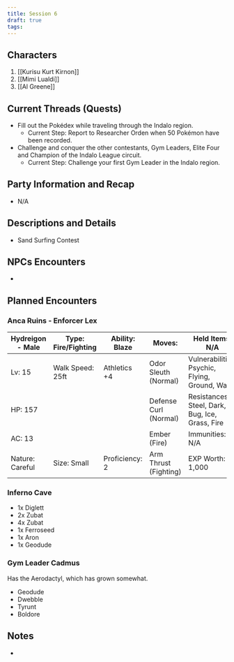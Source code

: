 ```yaml
---
title: Session 6
draft: true
tags:
---
```

## Characters
1. [[Kurisu Kurt Kirnon]]
2. [[Mimi Lualdi]]
3. [[Al Greene]]

## Current Threads (Quests)
 - Fill out the Pokédex while traveling through the Indalo region.
	- Current Step: Report to Researcher Orden when 50 Pokémon have been recorded.
- Challenge and conquer the other contestants, Gym Leaders, Elite Four and Champion of the Indalo League circuit.
	- Current Step: Challenge your first Gym Leader in the Indalo region.

## Party Information and Recap
- N/A

## Descriptions and Details
- Sand Surfing Contest 

## NPCs Encounters
- 

## Planned Encounters

### Anca Ruins - Enforcer Lex

| Hydreigon - Male | Type: Fire/Fighting | Ability: Blaze | Moves:                | Held Items: N/A                                 |
| ---------------- | ------------------- | -------------- | --------------------- | ----------------------------------------------- |
| Lv: 15           | Walk Speed: 25ft    | Athletics +4   | Odor Sleuth (Normal)  | Vulnerabilities: Psychic, Flying, Ground, Water |
| HP: 157          |                     |                | Defense Curl (Normal) | Resistances: Steel, Dark, Bug, Ice, Grass, Fire |
| AC: 13           |                     |                | Ember (Fire)          | Immunities: N/A                                 |
| Nature: Careful  | Size: Small         | Proficiency: 2 | Arm Thrust (Fighting) | EXP Worth: 1,000                                |
### Inferno Cave
- 1x Diglett
- 2x Zubat
- 4x Zubat
- 1x Ferroseed
- 1x Aron
- 1x Geodude


### Gym Leader Cadmus
Has the Aerodactyl, which has grown somewhat.
- Geodude
- Dwebble
- Tyrunt
- Boldore

## Notes
- 